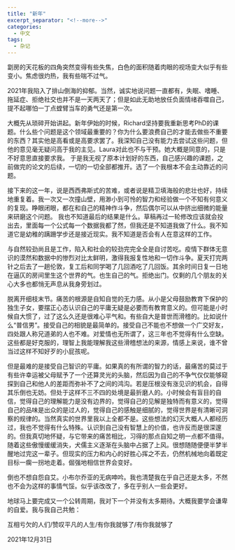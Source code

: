 ```yaml
---
title: "新年"
excerpt_separator: "<!--more-->"
categories:
  - 中文
tags:
  - 杂记
---
```


劏房的天花板的四角突然变得有些失焦，白色的面积随着肉眼的视场变大似乎有些变小。焦虑很灼热，我有些喘不过气。

2021年我陷入了排山倒海的抑郁。当然，诚实地说问题一直都有，失眠、嗜睡、拖延症、拒绝社交也并不是一天两天了；但是如此无助地放任负面情绪吞噬自己，提不起哪怕一丁点螳臂当车的勇气还是第一次。

大概先从琐碎开始讲起。新年伊始的时候，Richard坚持要我重新思考PhD的课题。什么些个问题是这个领域最重要的？你为什么要浪费自己的才能去做些不重要的东西？其实他是高看或是高要求罢了。我深知自己没有能力去尝试这些问题，但他的意见毫无疑问高于我的主见。Laura对此也不与干预。她大概是同意的，只是不好意思直接要求我。
于是我无视了原本计划好的东西，自己感兴趣的课题，之前做完的论文的后续，一切的一切全部都推开。选了一个我根本不会主动靠近的问题。

接下来的这一年，说是西西弗斯式的苦难，或者说是精卫填海般的悲壮也好，持续地重复着。我一次又一次撞山壁，用渺小到可怜的智力和经验做一个不知有何意义的复现。睁眼闭眼，都在和自己的精神作斗争，然后偶尔可以从中挤出细微的能量来研磨这个问题。
我也不知道最后的结果是什么。草稿再过一轮修改应该就会投出去，里面每一个公式每一个数据我都了然，但我还是不知道我做了什么。我不知道它是幼稚的蹒跚学步还是接近现实。我不知道是否会有人在意这样的工作。

与自然较劲尚且是工作，陷入和社会的较劲完完全全是自讨苦吃。疫情下群体无意识的漠然和数据中的惨烈对比太鲜明，激得我报复性地和一切作斗争。夏天打完两针之后去了一趟伦敦，复工后和同学喝了几回酒吃了几回饭。其余时间日复一日地在逼仄的房间里生这个世界的气。也生自己的气。拒绝出门。仅剩的几个朋友的关心大多也都悄无声息从我身旁划过。

脱离开细枝末节。痛苦的根源是自知自觉的无力感。从小是父母鼓励教育下保护的独生子女，要摆正心态认识自己的平庸无疑是必要而有教育意义的。但可能是小时候自大惯了，过了这么久还是很难心平气和。有些自大是普世而滑稽的。比如说什么“普信男”。接受自己的相貌是最简单的。接受自己不能也不想做一个广交好友，四处跟人称兄道弟的人也不难。对爱情也无所谓了，这三年也不觉得有什么空缺。这些都是好克服的，理智上我能理解我这些滑稽想法的来源，情感上来说，谁不曾当过这样不知好歹的小屁孩呢。

但是最难的是接受自己智识的平庸。如果真的有所谓的智力的话，最痛苦的莫过于有些许幸运被父母赋予了一个还算灵光的头脑，然后因为自己的不争气仅仅能够窥探到自己和他人的差距而弥补不了之间的鸿沟。若是压根没有涨见识的机会，自得其乐倒也无妨。但处于这样不三不四的处境是最折磨人的。小时候会有盲目的自信，觉得自己的理解能力是没有边界的，觉得自己的见解是独特而有意义的，觉得自己的品味是出众的是过人的，觉得自己的感触是细腻的，觉得世界是有清晰可洞察的规律的。当然真实的世界里我以上全都不是。这些想法的幻灭大概人人都经历过，我也不觉得有什么特殊。认识到自己没有智慧上的价值，也许反而是很深邃的。但我真切地怀疑，与它带来的痛苦相比，习得的那点自知之明一点都不值得。随着这些傲慢缓缓消失，犬儒主义逐渐在头脑中占据了上风。很想随随便便半梦半醒地过完这一辈子。但现实的压力和内心的好胜心挥之不去，仍然机械地向着既定目标一瘸一拐地走着。倔强地相信世界会变好。

倒也不想自怨自艾。小布尔乔亚的无病呻吟。我也清楚我在乎自己还是太多，不然也不会为这样的事情气馁。似乎该改改了，多在乎别人一些会更好。

地球马上要完成又一个公转周期，我对下一个并没有太多期待。大概我要学会谦卑的自爱。我与我自己共勉：

互相亏欠的人们/赞叹平凡的人生/有你我就够了/有你我就够了

2021年12月31日
